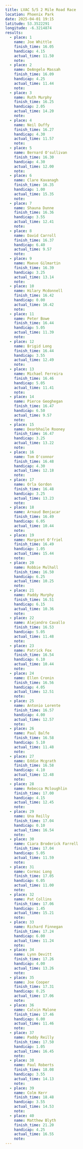 ```yaml
---
title: LVAC 5/5 2 Mile Road Race
location: Phoenix Park
date: 2025-04-01 19:15
latitude: 53.3522291
longitude: -6.3214874
results:
  - place: 1
    name: Joe Whittle
    finish_time: 16.05
    handicap: 4.15
    actual_time: 11.50
    note:
  - place: 2
    name: DeAngelo Massah
    finish_time: 16.09
    handicap: 4.25
    actual_time: 11.44
    note:
  - place: 3
    name: Ruth Murphy
    finish_time: 16.25
    handicap: 2.05
    actual_time: 14.20
    note:
  - place: 4
    name: Neil Duffy
    finish_time: 16.27
    handicap: 4.30
    actual_time: 11.57
    note:
  - place: 5
    name: Bernard O'sullivan
    finish_time: 16.30
    handicap: 4.30
    actual_time: 12.00
    note:
  - place: 6
    name: Clare Kavanagh
    finish_time: 16.35
    handicap: 1.00
    actual_time: 15.35
    note:
  - place: 7
    name: Shauna Dunne
    finish_time: 16.36
    handicap: 3.55
    actual_time: 12.41
    note:
  - place: 8
    name: David Carroll
    finish_time: 16.37
    handicap: 6.40
    actual_time: 9.57
    note:
  - place: 9
    name: Maeve Gilmartin
    finish_time: 16.39
    handicap: 3.25
    actual_time: 13.14
    note:
  - place: 10
    name: Hilary Mcdonnell
    finish_time: 16.42
    handicap: 0.00
    actual_time: 16.42
    note:
  - place: 11
    name: Peter Bowe
    finish_time: 16.44
    handicap: 5.05
    actual_time: 11.39
    note:
  - place: 12
    name: Brigid Long
    finish_time: 16.44
    handicap: 3.55
    actual_time: 12.49
    note:
  - place: 13
    name: Michael Ferreira
    finish_time: 16.46
    handicap: 5.05
    actual_time: 11.41
    note:
  - place: 14
    name: Pierce Geoghegan
    finish_time: 16.47
    handicap: 6.50
    actual_time: 9.57
    note:
  - place: 15
    name: Dearbhaile Rooney
    finish_time: 16.47
    handicap: 3.25
    actual_time: 13.22
    note:
  - place: 16
    name: Tom O'connor
    finish_time: 16.48
    handicap: 4.30
    actual_time: 12.18
    note:
  - place: 17
    name: Orla Gordon
    finish_time: 16.48
    handicap: 3.25
    actual_time: 13.23
    note:
  - place: 18
    name: Arnaud Benjacar
    finish_time: 16.49
    handicap: 6.05
    actual_time: 10.44
    note:
  - place: 19
    name: Margaret O'friel
    finish_time: 16.49
    handicap: 1.05
    actual_time: 15.44
    note:
  - place: 20
    name: Robbie Mulhall
    finish_time: 16.50
    handicap: 6.25
    actual_time: 10.25
    note:
  - place: 21
    name: Paddy Murphy
    finish_time: 16.51
    handicap: 6.15
    actual_time: 10.36
    note:
  - place: 22
    name: Alejandro Cavallo
    finish_time: 16.53
    handicap: 5.05
    actual_time: 11.48
    note:
  - place: 23
    name: Patrick Fox
    finish_time: 16.54
    handicap: 6.10
    actual_time: 10.44
    note:
  - place: 24
    name: Ellen Cronin
    finish_time: 16.56
    handicap: 4.05
    actual_time: 12.51
    note:
  - place: 25
    name: Antonio Lorente
    finish_time: 16.57
    handicap: 4.00
    actual_time: 12.57
    note:
  - place: 26
    name: Paul Balfe
    finish_time: 16.58
    handicap: 5.10
    actual_time: 11.48
    note:
  - place: 27
    name: Eddie Mcgrath
    finish_time: 16.58
    handicap: 4.10
    actual_time: 12.48
    note:
  - place: 28
    name: Rebecca Mcloughlin
    finish_time: 17.00
    handicap: 4.15
    actual_time: 12.45
    note:
  - place: 29
    name: Una Reilly
    finish_time: 17.04
    handicap: 0.10
    actual_time: 16.54
    note:
  - place: 30
    name: Ciara Broderick Farrell
    finish_time: 17.04
    handicap: 5.05
    actual_time: 11.59
    note:
  - place: 31
    name: Cormac Long
    finish_time: 17.05
    handicap: 6.05
    actual_time: 11.00
    note:
  - place: 32
    name: Pat Collins
    finish_time: 17.06
    handicap: 1.45
    actual_time: 15.21
    note:
  - place: 33
    name: Richard Finnegan
    finish_time: 17.24
    handicap: 6.00
    actual_time: 11.24
    note:
  - place: 34
    name: Lynn Devitt
    finish_time: 17.26
    handicap: 4.00
    actual_time: 13.26
    note:
  - place: 35
    name: Joe Cooper
    finish_time: 17.31
    handicap: 0.25
    actual_time: 17.06
    note:
  - place: 36
    name: Calvin Malone
    finish_time: 17.46
    handicap: 6.00
    actual_time: 11.46
    note:
  - place: 37
    name: Paddy Reilly
    finish_time: 17.50
    handicap: 1.05
    actual_time: 16.45
    note:
  - place: 38
    name: Paul Roberts
    finish_time: 18.08
    handicap: 3.55
    actual_time: 14.13
    note:
  - place: 39
    name: Colm Kerr
    finish_time: 18.48
    handicap: 3.55
    actual_time: 14.53
    note:
  - place: 40
    name: Matthew Blyth
    finish_time: 21.20
    handicap: 4.25
    actual_time: 16.55
    note:
---
```

